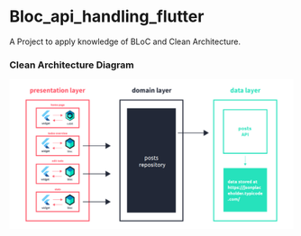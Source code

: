 # Bloc_api_handling_flutter

A Project to apply knowledge of BLoC and Clean Architecture.

### Clean Architecture Diagram

![Diagram](diagram.png)